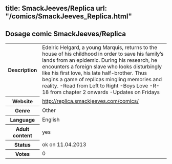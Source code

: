 title: SmackJeeves/Replica
url: "/comics/SmackJeeves_Replica.html"
---
Dosage comic SmackJeeves/Replica
-----------------------------------------

<table class="comicinfo">
<tr>
<th>Description</th><td>Edelric Helgard, a young Marquis, returns to the house of his childhood in order to save his family’s lands from an epidemic. During his research, he encounters a foreign slave who looks disturbingly like his first love, his late half-brother. Thus begins a game of replicas mingling memories and reality. -Read from Left to Right -Boys Love -R-18 from chapter 2 onwards -Updates on Fridays</td>
</tr>
<tr>
<th>Website</th><td><a href="http://replica.smackjeeves.com/comics/">http://replica.smackjeeves.com/comics/</a></td>
</tr>
<tr>
<th>Genre</th><td>Other</td>
</tr>
<tr>
<th>Language</th><td>English</td>
</tr>
<tr>
<th>Adult content</th><td>yes</td>
</tr>
<tr>
<th>Status</th><td>ok on 11.04.2013</td>
</tr>
<tr>
<th>Votes</th><td>0</div></td>
</tr>
</table>

